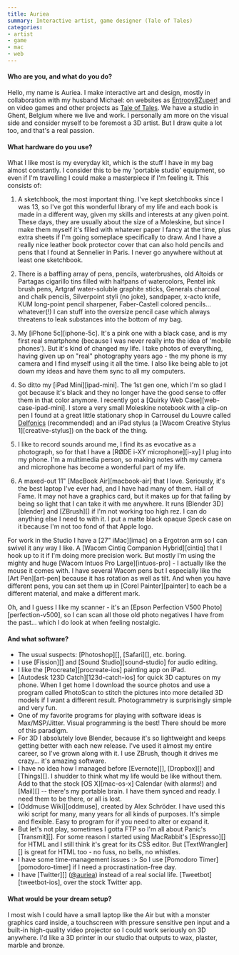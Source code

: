 ```yaml
---
title: Auriea
summary: Interactive artist, game designer (Tale of Tales)
categories:
- artist
- game
- mac
- web
---
```


#### Who are you, and what do you do?

Hello, my name is Auriea. I make interactive art and design, mostly in collaboration with my husband Michael: on websites as [Entropy8Zuper!](http://e8z.org/ "Auriea and Michael's art website.") and on video games and other projects as [Tale of Tales](http://tale-of-tales.com/ "Auriea and Michael's gaming studio."). We have a studio in Ghent, Belgium where we live and work. I personally am more on the visual side and consider myself to be foremost a 3D artist. But I draw quite a lot too, and that's a real passion.

#### What hardware do you use?

What I like most is my everyday kit, which is the stuff I have in my bag almost constantly. I consider this to be my 'portable studio' equipment, so even if I'm travelling I could make a masterpiece if I'm feeling it. This consists of:

1. A sketchbook, the most important thing. I've kept sketchbooks since I was 13, so I've got this wonderful library of my life and each book is made in a different way, given my skills and interests at any given point. These days, they are usually about the size of a Moleskine, but since I make them myself it's filled with whatever paper I fancy at the time, plus extra sheets if I'm going someplace specifically to draw. And I have a really nice leather book protector cover that can also hold pencils and pens that I found at Sennelier in Paris. I never go anywhere without at least one sketchbook.

2. There is a baffling array of pens, pencils, waterbrushes, old Altoids or Partagas cigarillo tins filled with halfpans of watercolors, Pentel ink brush pens, Artgraf water-soluble graphite sticks, Generals charcoal and chalk pencils, Silverpoint styli (no joke), sandpaper, x-acto knife, KUM long-point pencil sharpener, Faber-Castell colored pencils... whatever(!) I can stuff into the oversize pencil case which always threatens to leak substances into the bottom of my bag. 

3. My [iPhone 5c][iphone-5c]. It's a pink one with a black case, and is my first real smartphone (because I was never really into the idea of 'mobile phones'). But it's kind of changed my life. I take photos of everything, having given up on "real" photography years ago - the my phone is my camera and I find myself using it all the time. I also like being able to jot down my ideas and have them sync to all my computers.

4. So ditto my [iPad Mini][ipad-mini]. The 1st gen one, which I'm so glad I got because it's black and they no longer have the good sense to offer them in that color anymore. I recently got a [Quirky Web Case][web-case-ipad-mini]. I store a very small Moleskine notebook with a clip-on pen I found at a great little stationary shop in Carrousel du Louvre called [Delfonics](https://foursquare.com/v/delfonics/4eeca263775b3c580c7da5ee "The Foursquare entry for Delfonics.") (recommended) and an iPad stylus (a [Wacom Creative Stylus 1][creative-stylus]) on the back of the thing. 

5. I like to record sounds around me, I find its as evocative as a photograph, so for that I have a [RØDE i-XY microphone][i-xy] I plug into my phone. I'm a multimedia person, so making notes with my camera and microphone has become a wonderful part of my life.

6. A maxed-out 11" [MacBook Air][macbook-air] that I love. Seriously, it's the best laptop I've ever had, and I have had many of them. Hall of Fame. It may not have a graphics card, but it makes up for that failing by being so light that I can take it with me anywhere. It runs [Blender 3D][blender] and [ZBrush][] if I'm not working too high rez. I can do anything else I need to with it. I put a matte black opaque Speck case on it because I'm not too fond of that Apple logo.

For work in the Studio I have a [27" iMac][imac] on a Ergotron arm so I can swivel it any way I like. A [Wacom Cintiq Companion Hybrid][cintiq] that I hook up to it if I'm doing more precision work. But mostly I'm using the mighty and huge [Wacom Intuos Pro Large][intuos-pro] - I actually like the mouse it comes with. I have several Wacom pens but I especially like the [Art Pen][art-pen] because it has rotation as well as tilt. And when you have different pens, you can set them up in [Corel Painter][painter] to each be a different material, and make a different mark.

Oh, and I guess I like my scanner - it's an [Epson Perfection V500 Photo][perfection-v500], so I can scan all those old photo negatives I have from the past... which I do look at when feeling nostalgic.

#### And what software?

- The usual suspects: [Photoshop][], [Safari][], etc. boring.
- I use [Fission][] and [Sound Studio][sound-studio] for audio editing.
- I like the [Procreate][procreate-ios] painting app on iPad. 
- [Autodesk 123D Catch][123d-catch-ios] for quick 3D captures on my phone. When I get home I download the source photos and use a program called PhotoScan to stitch the pictures into more detailed 3D models if I want a different result. Photogrammetry is surprisingly simple and very fun.
- One of my favorite programs for playing with software ideas is Max/MSP/Jitter. Visual programming is the best! There should be more of this paradigm.
- For 3D I absolutely love Blender, because it's so lightweight and keeps getting better with each new release. I've used it almost my entire career, so I've grown along with it. I use ZBrush, though it drives me crazy... it's amazing software.
- I have no idea how I managed before [Evernote][], [Dropbox][] and [Things][]. I shudder to think what my life would be like without them. Add to that the stock [OS X][mac-os-x] Calendar (with alarms!) and [Mail][] -- there's my portable brain. I have them synced and ready. I need them to be there, or all is lost.
- [Oddmuse Wiki][oddmuse], created by Alex Schröder. I have used this wiki script for many, many years for all kinds of purposes. It's simple and flexible. Easy to program for if you need to alter or expand it.
- But let's not play, sometimes I gotta FTP so I'm all about Panic's [Transmit][]. For some reason I started using MacRabbit's [Espresso][] for HTML and I still think it's great for its CSS editor. But [TextWrangler][] is great for HTML too - no fuss, no bells, no whistles.
- I have some time-management issues :> So I use [Pomodoro Timer][pomodoro-timer] if I need a procrastination-free day.
- I have [Twitter][] ([@auriea](https://twitter.com/auriea "Auriea's Twitter account.")) instead of a real social life. [Tweetbot][tweetbot-ios], over the stock Twitter app.

#### What would be your dream setup?

I most wish I could have a small laptop like the Air but with a monster graphics card inside, a touchscreen with pressure sensitive pen input and a built-in high-quality video projector so I could work seriously on 3D anywhere. I'd like a 3D printer in our studio that outputs to wax, plaster, marble and bronze. 